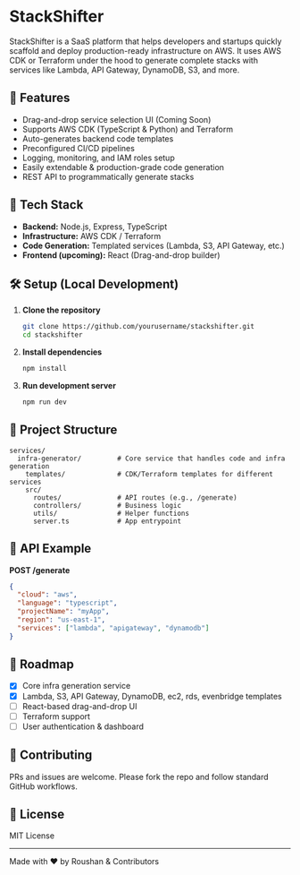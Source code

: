 # StackShifter

StackShifter is a SaaS platform that helps developers and startups quickly scaffold and deploy production-ready infrastructure on AWS. It uses AWS CDK or Terraform under the hood to generate complete stacks with services like Lambda, API Gateway, DynamoDB, S3, and more.

## 🚀 Features

- Drag-and-drop service selection UI (Coming Soon)
- Supports AWS CDK (TypeScript & Python) and Terraform
- Auto-generates backend code templates
- Preconfigured CI/CD pipelines
- Logging, monitoring, and IAM roles setup
- Easily extendable & production-grade code generation
- REST API to programmatically generate stacks

## 📆 Tech Stack

- **Backend:** Node.js, Express, TypeScript
- **Infrastructure:** AWS CDK / Terraform
- **Code Generation:** Templated services (Lambda, S3, API Gateway, etc.)
- **Frontend (upcoming):** React (Drag-and-drop builder)

## 🛠 Setup (Local Development)

1. **Clone the repository**
   ```bash
   git clone https://github.com/yourusername/stackshifter.git
   cd stackshifter
   ```

2. **Install dependencies**
   ```bash
   npm install
   ```

3. **Run development server**
   ```bash
   npm run dev
   ```

## 📂 Project Structure

```
services/
  infra-generator/         # Core service that handles code and infra generation
    templates/             # CDK/Terraform templates for different services
    src/
      routes/              # API routes (e.g., /generate)
      controllers/         # Business logic
      utils/               # Helper functions
      server.ts            # App entrypoint
```

## 📄 API Example

**POST /generate**

```json
{
  "cloud": "aws",
  "language": "typescript",
  "projectName": "myApp",
  "region": "us-east-1",
  "services": ["lambda", "apigateway", "dynamodb"]
}
```

## 📌 Roadmap

- [x] Core infra generation service
- [x] Lambda, S3, API Gateway, DynamoDB, ec2, rds, evenbridge templates
- [ ] React-based drag-and-drop UI
- [ ] Terraform support
- [ ] User authentication & dashboard

## 🤝 Contributing

PRs and issues are welcome. Please fork the repo and follow standard GitHub workflows.

## 📜 License

MIT License

---

Made with ❤️ by Roushan & Contributors

